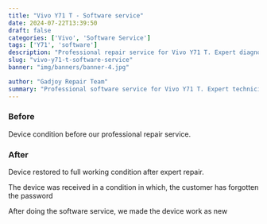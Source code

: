 ```yaml
---
title: "Vivo Y71 T - Software service"
date: 2024-07-22T13:39:50
draft: false
categories: ['Vivo', 'Software Service']
tags: ['Y71', 'software']
description: "Professional repair service for Vivo Y71 T. Expert diagnosis and quality repairs in Bangalore."
slug: "vivo-y71-t-software-service"
banner: "img/banners/banner-4.jpg"

author: "Gadjoy Repair Team"
summary: "Professional software service for Vivo Y71 T. Expert technicians, quality parts, warranty included."
---
```


### Before

Device condition before our professional repair service.

### After

Device restored to full working condition after expert repair.

The device was received in a condition in which, the customer has forgotten the password

After doing the software service, we made the device work as new